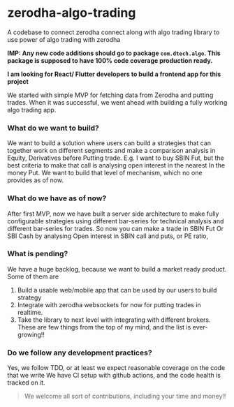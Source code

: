 # zerodha-algo-trading
A codebase to connect zerodha connect along with algo trading library to use power of algo trading with zerodha

**IMP: Any new code additions should go to package `com.dtech.algo`. This package is supposed to have 100% code coverage production ready.**

**I am looking for React/ Flutter developers to build a frontend app for this project**

We started with simple MVP for fetching data from Zerodha and putting trades. When it was successful, we went ahead with 
building a fully working algo trading app.

### What do we want to build?

We want to build a solution where users can build a strategies that can 
together work on different segments and make a comparison analysis in Equity, Derivatives before 
Putting trade. E.g. I want to buy SBIN Fut, but the best criteria to make that call is 
analysing open interest in the nearest In the money Put. We want to build that level of mechanism, which no one provides as of now.

### What do we have as of now?

After first MVP, now we have built a server side architecture to make fully configurable strategies using 
  different bar-series for technical analysis and different bar-series for trades. So now you can make a trade in 
  SBIN Fut Or SBI Cash by analysing Open interest in SBIN call and puts, or PE ratio,

### What is pending?

We have a huge backlog, because we want to build a market ready product. Some of them are 
1. Build a usable web/mobile app that can be used by our users to build strategy
2. Integrate with zerodha websockets for now for putting trades in realtime.
3. Take the library to next level with integrating with different brokers.
These are few things from the top of my mind, and the list is ever-growing!!

### Do we follow any development practices?
Yes, we follow TDD, or at least we expect reasonable coverage on the code that we write 
We have CI setup with github actions, and the code health is tracked on it.
   
> We welcome all sort of contributions, including your time and money!!